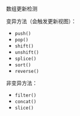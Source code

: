 数组更新检测

变异方法（会触发更新视图）：

- `push()`
- `pop()`
- `shift()`
- `unshift()`
- `splice()`
- `sort()`
- `reverse()`

非变异方法：

- `filter()`
- `concat()`
- `slice()`